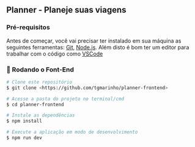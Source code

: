 ## Planner - Planeje suas viagens

### Pré-requisitos

Antes de começar, você vai precisar ter instalado em sua máquina as seguintes ferramentas:
[Git](https://git-scm.com), [Node.js](https://nodejs.org/en/). 
Além disto é bom ter um editor para trabalhar com o código como [VSCode](https://code.visualstudio.com/)

### 🎲 Rodando o Font-End

```bash
# Clone este repositório
$ git clone <https://github.com/tgmarinho/planner-frontend>

# Acesse a pasta do projeto no terminal/cmd
$ cd planner-frontend

# Instale as dependências
$ npm install

# Execute a aplicação em modo de desenvolvimento
$ npm run dev
```
